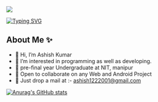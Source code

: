 <img src="https://image.freepik.com/free-vector/hand-drawn-web-developers_23-2148819604.jpg" style="alignSelf:'center'"/>

[![Typing SVG](https://readme-typing-svg.herokuapp.com?color=%23F7E830&size=30&vCenter=true&lines=Hi%2C+I'm+Ashish+Kumar;I+am+a+MERN+stack+Developer;%E2%99%A5+Android+and+Web;%E2%99%A5+CP)](https://git.io/typing-svg)

<h2>About Me ✨</h2>

- 👋 Hi, I’m Ashish Kumar
- 👀 I’m interested in programming as well as developing.
- :open_book: pre-final year Undergraduate at NIT, manipur
- 🤝 Open to collaborate on any Web and Android Project
- 💌 Just drop a mail at :- ashish1222001@gmail.com



[![Anurag's GitHub stats](https://github-readme-stats.vercel.app/api?username=Ashish-hacker-0&count_private=true&theme=radical)](https://github.com/anuraghazra/github-readme-stats)
<!---
Ashish-hacker-0/Ashish-hacker-0 is a ✨ special ✨ repository because its `README.md` (this file) appears on your GitHub profile.
You can click the Preview link to take a look at your changes.
--->
